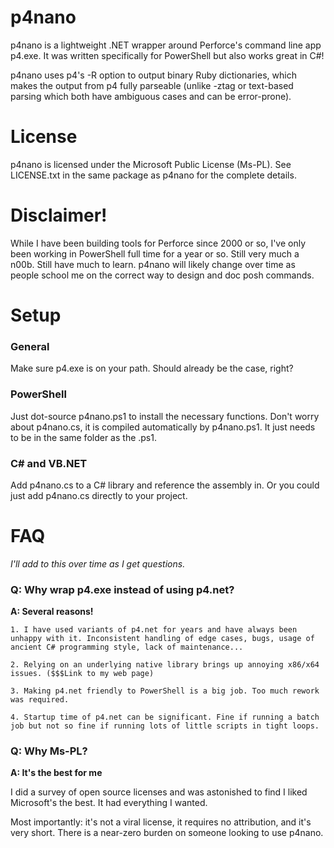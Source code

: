 p4nano
======

p4nano is a lightweight .NET wrapper around Perforce's command line app p4.exe. It was written specifically for PowerShell but also works great in C#!

p4nano uses p4's -R option to output binary Ruby dictionaries, which makes the output from p4 fully parseable (unlike -ztag or text-based parsing which both have ambiguous cases and can be error-prone).


License
=======

p4nano is licensed under the Microsoft Public License (Ms-PL). See LICENSE.txt in the same package as p4nano for the complete details.


Disclaimer!
===========

While I have been building tools for Perforce since 2000 or so, I've only been working in PowerShell full time for a year or so. Still very much a n00b. Still have much to learn. p4nano will likely change over time as people school me on the correct way to design and doc posh commands.


Setup
=====

### General

Make sure p4.exe is on your path. Should already be the case, right?

### PowerShell

Just dot-source p4nano.ps1 to install the necessary functions. Don't worry about p4nano.cs, it is compiled automatically by p4nano.ps1. It just needs to be in the same folder as the .ps1.

### C# and VB.NET

Add p4nano.cs to a C# library and reference the assembly in. Or you could just add p4nano.cs directly to your project.


FAQ
===

_I'll add to this over time as I get questions._

### Q: Why wrap p4.exe instead of using p4.net?

**A: Several reasons!**

	1. I have used variants of p4.net for years and have always been unhappy with it. Inconsistent handling of edge cases, bugs, usage of ancient C# programming style, lack of maintenance...

	2. Relying on an underlying native library brings up annoying x86/x64 issues. ($$$Link to my web page)

	3. Making p4.net friendly to PowerShell is a big job. Too much rework was required.

	4. Startup time of p4.net can be significant. Fine if running a batch job but not so fine if running lots of little scripts in tight loops.

### Q: Why Ms-PL?

**A: It's the best for me**

I did a survey of open source licenses and was astonished to find I liked Microsoft's the best. It had everything I wanted.

Most importantly: it's not a viral license, it requires no attribution, and it's very short. There is a near-zero burden on someone looking to use p4nano.
